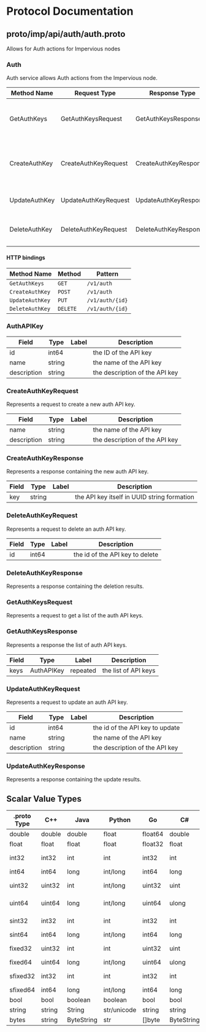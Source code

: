 # Protocol Documentation
<a name="top"></a>

<!--
## Table of Contents

- [proto/imp/api/auth/auth.proto](#proto/imp/api/auth/auth.proto)
    - [AuthAPIKey](#auth.AuthAPIKey)
    - [CreateAuthKeyRequest](#auth.CreateAuthKeyRequest)
    - [CreateAuthKeyResponse](#auth.CreateAuthKeyResponse)
    - [DeleteAuthKeyRequest](#auth.DeleteAuthKeyRequest)
    - [DeleteAuthKeyResponse](#auth.DeleteAuthKeyResponse)
    - [GetAuthKeysRequest](#auth.GetAuthKeysRequest)
    - [GetAuthKeysResponse](#auth.GetAuthKeysResponse)
    - [UpdateAuthKeyRequest](#auth.UpdateAuthKeyRequest)
    - [UpdateAuthKeyResponse](#auth.UpdateAuthKeyResponse)
  
    - [Auth](#auth.Auth)
  
- [Scalar Value Types](#scalar-value-types)



<a name="proto/imp/api/auth/auth.proto"></a>
<p align="right"><a href="#top">Top</a></p>

-->

## proto/imp/api/auth/auth.proto
Allows for Auth actions for Impervious nodes



<a name="auth.Auth"></a>

### Auth
Auth service allows Auth actions from the Impervious node.

| Method Name | Request Type | Response Type | Description |
| ----------- | ------------ | ------------- | ------------|
| GetAuthKeys | GetAuthKeysRequest | GetAuthKeysResponse | GetAuthKeys gets a list of auth api keys for the daemon. |
| CreateAuthKey | CreateAuthKeyRequest | CreateAuthKeyResponse | CreateAuthKey creates a new api key for authentication into the daemon. |
| UpdateAuthKey | UpdateAuthKeyRequest | UpdateAuthKeyResponse | UpdateAuthKey updates api key details. |
| DeleteAuthKey | DeleteAuthKeyRequest | DeleteAuthKeyResponse | DeleteAuthKey will delete a specific api key. |


#### HTTP bindings

| Method Name | Method | Pattern |
| ----------- | ------ | ------- |
| `GetAuthKeys` | `GET` | `/v1/auth`
| `CreateAuthKey` | `POST` | `/v1/auth`
| `UpdateAuthKey` | `PUT` | `/v1/auth/{id}`
| `DeleteAuthKey` | `DELETE` | `/v1/auth/{id}` <!-- end services -->



<a name="auth.AuthAPIKey"></a>

### AuthAPIKey



| Field | Type | Label | Description |
| ----- | ---- | ----- | ----------- |
| id | int64 |  | the ID of the API key |
| name | string |  | the name of the API key |
| description | string |  | the description of the API key |






<a name="auth.CreateAuthKeyRequest"></a>

### CreateAuthKeyRequest
Represents a request to create a new auth API key.


| Field | Type | Label | Description |
| ----- | ---- | ----- | ----------- |
| name | string |  | the name of the API key |
| description | string |  | the description of the API key |






<a name="auth.CreateAuthKeyResponse"></a>

### CreateAuthKeyResponse
Represents a response containing the new auth API key.


| Field | Type | Label | Description |
| ----- | ---- | ----- | ----------- |
| key | string |  | the API key itself in UUID string formation |






<a name="auth.DeleteAuthKeyRequest"></a>

### DeleteAuthKeyRequest
Represents a request to delete an auth API key.


| Field | Type | Label | Description |
| ----- | ---- | ----- | ----------- |
| id | int64 |  | the id of the API key to delete |






<a name="auth.DeleteAuthKeyResponse"></a>

### DeleteAuthKeyResponse
Represents a response containing the deletion results.






<a name="auth.GetAuthKeysRequest"></a>

### GetAuthKeysRequest
Represents a request to get a list of the auth API keys.






<a name="auth.GetAuthKeysResponse"></a>

### GetAuthKeysResponse
Represents a response the list of auth API keys.


| Field | Type | Label | Description |
| ----- | ---- | ----- | ----------- |
| keys | AuthAPIKey | repeated | the list of API keys |






<a name="auth.UpdateAuthKeyRequest"></a>

### UpdateAuthKeyRequest
Represents a request to update an auth API key.


| Field | Type | Label | Description |
| ----- | ---- | ----- | ----------- |
| id | int64 |  | the id of the API key to update |
| name | string |  | the name of the API key |
| description | string |  | the description of the API key |






<a name="auth.UpdateAuthKeyResponse"></a>

### UpdateAuthKeyResponse
Represents a response containing the update results.





 <!-- end messages -->

 <!-- end enums -->

 <!-- end HasExtensions -->

## Scalar Value Types

| .proto Type | C++ | Java | Python | Go | C# | PHP | Ruby |
| ----------- | --- | ---- | ------ | -- | -- | --- | ---- |
| <a name="double" /> double | double | double | float | float64 | double | float | Float |
| <a name="float" /> float | float | float | float | float32 | float | float | Float |
| <a name="int32" /> int32 | int32 | int | int | int32 | int | integer | Bignum or Fixnum (as required) |
| <a name="int64" /> int64 | int64 | long | int/long | int64 | long | integer/string | Bignum |
| <a name="uint32" /> uint32 | uint32 | int | int/long | uint32 | uint | integer | Bignum or Fixnum (as required) |
| <a name="uint64" /> uint64 | uint64 | long | int/long | uint64 | ulong | integer/string | Bignum or Fixnum (as required) |
| <a name="sint32" /> sint32 | int32 | int | int | int32 | int | integer | Bignum or Fixnum (as required) |
| <a name="sint64" /> sint64 | int64 | long | int/long | int64 | long | integer/string | Bignum |
| <a name="fixed32" /> fixed32 | uint32 | int | int | uint32 | uint | integer | Bignum or Fixnum (as required) |
| <a name="fixed64" /> fixed64 | uint64 | long | int/long | uint64 | ulong | integer/string | Bignum |
| <a name="sfixed32" /> sfixed32 | int32 | int | int | int32 | int | integer | Bignum or Fixnum (as required) |
| <a name="sfixed64" /> sfixed64 | int64 | long | int/long | int64 | long | integer/string | Bignum |
| <a name="bool" /> bool | bool | boolean | boolean | bool | bool | boolean | TrueClass/FalseClass |
| <a name="string" /> string | string | String | str/unicode | string | string | string | String (UTF-8) |
| <a name="bytes" /> bytes | string | ByteString | str | []byte | ByteString | string | String (ASCII-8BIT) |

